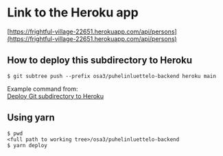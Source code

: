 # Link to the Heroku app

[https://frightful-village-22651.herokuapp.com/api/persons](https://frightful-village-22651.herokuapp.com/api/persons)

## How to deploy this subdirectory to Heroku

```
$ git subtree push --prefix osa3/puhelinluettelo-backend heroku main
```

Example command from:   
[Deploy Git subdirectory to Heroku](https://medium.com/@shalandy/deploy-git-subdirectory-to-heroku-ea05e95fce1f)

## Using yarn

```
$ pwd
<full path to working tree>/osa3/puhelinluettelo-backend
$ yarn deploy
```
